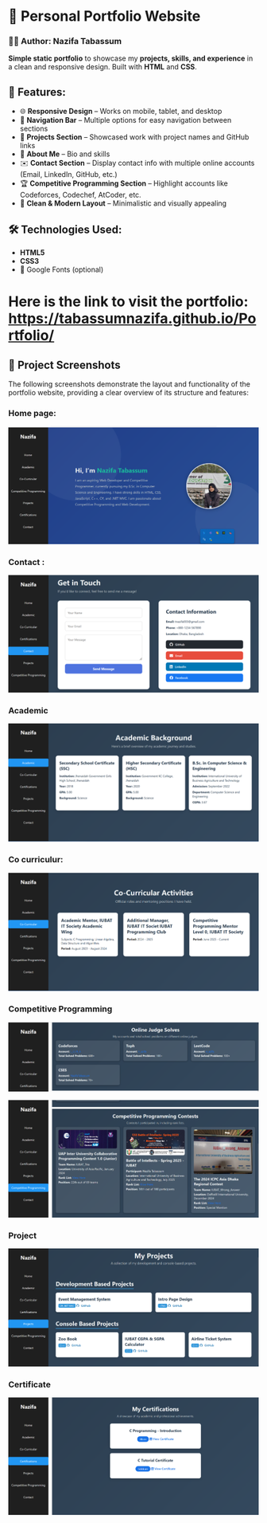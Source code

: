 # 🌟 Personal Portfolio Website
### 👩‍💻 Author: Nazifa Tabassum

**Simple static portfolio** to showcase my **projects, skills, and experience** in a clean and responsive design. Built with **HTML** and **CSS**. 
## 🧩 Features:

- 🌐 **Responsive Design** – Works on mobile, tablet, and desktop  
- 🧭 **Navigation Bar** – Multiple options for easy navigation between sections  
- 📂 **Projects Section** – Showcased work with project names and GitHub links  
- 📝 **About Me** – Bio and skills  
- ✉️ **Contact Section** – Display contact info with multiple online accounts (Email, LinkedIn, GitHub, etc.)  
- 🏆 **Competitive Programming Section** – Highlight accounts like Codeforces, Codechef, AtCoder, etc.  
- 🎨 **Clean & Modern Layout** – Minimalistic and visually appealing

## 🛠 Technologies Used:

- **HTML5**  
- **CSS3**  
- 🎨 Google Fonts (optional)
# Here is the link to visit the portfolio: https://tabassumnazifa.github.io/Portfolio/

## 📸 Project Screenshots

The following screenshots demonstrate the layout and functionality of the portfolio website, providing a clear overview of its structure and features:
### Home page:
![image alt](https://github.com/tabassumnazifa/Portfolio/blob/main/home.png?raw=true)
### Contact :
![image alt](https://github.com/tabassumnazifa/Portfolio/blob/main/contact.png?raw=true)
### Academic
![image alt](https://github.com/tabassumnazifa/Portfolio/blob/main/academic.png?raw=true)
### Co curriculur:
![image alt](https://github.com/tabassumnazifa/Portfolio/blob/main/curriculur.png?raw=true)
### Competitive Programming
![image alt](https://github.com/tabassumnazifa/Portfolio/blob/main/judge.png?raw=true)

![image alt](https://github.com/tabassumnazifa/Portfolio/blob/main/contest.png?raw=true)
### Project
![image alt](https://github.com/tabassumnazifa/Portfolio/blob/main/project.png?raw=true)
### Certificate
![image alt](https://github.com/tabassumnazifa/Portfolio/blob/main/certificate.png?raw=true)

